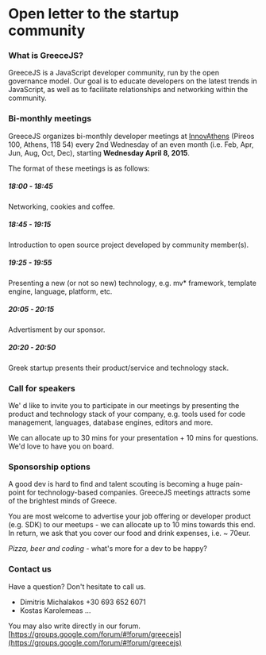 # Open letter to the startup community

### What is GreeceJS?

GreeceJS is a JavaScript developer community, run by the open governance model. Our goal is to educate developers on the latest trends in JavaScript, as well as to facilitate relationships and networking within the community.

### Bi-monthly meetings

GreeceJS organizes bi-monthly developer meetings at [InnovAthens](http://www.innovathens.gr/) (Pireos 100, Athens, 118 54) every 2nd Wednesday of an even month (i.e. Feb, Apr, Jun, Aug, Oct, Dec), starting **Wednesday April 8, 2015**.

The format of these meetings is as follows:

##### 18:00 - 18:45
Networking, cookies and coffee.

##### 18:45 - 19:15

Introduction to open source project developed by community member(s).

##### 19:25 - 19:55

Presenting a new (or not so new) technology, e.g. mv* framework, template engine, language, platform, etc.

##### 20:05 - 20:15

Advertisment by our sponsor.

##### 20:20 - 20:50

Greek startup presents their product/service and technology stack.

### Call for speakers

We' d like to invite you to participate in our meetings by presenting the product and technology stack of your company, e.g. tools used for code management, languages, database engines, editors and more.

We can allocate up to 30 mins for your presentation + 10 mins for questions. We'd love to have you on board.

### Sponsorship options

A good dev is hard to find and talent scouting is becoming a huge pain-point for technology-based companies. GreeceJS meetings attracts some of the brightest minds of Greece.

You are most welcome to advertise your job offering or developer product (e.g. SDK) to our meetups - we can allocate up to 10 mins towards this end. In return, we ask that you cover our food and drink expenses, i.e. ~ 70eur. 

_Pizza, beer and coding_ - what's more for a dev to be happy?

### Contact us

Have a question? Don't hesitate to call us.

* Dimitris Michalakos +30 693 652 6071
* Kostas Karolemeas ...

You may also write directly in our forum.
[https://groups.google.com/forum/#!forum/greecejs](https://groups.google.com/forum/#!forum/greecejs)
